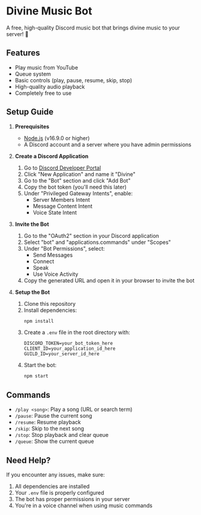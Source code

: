 # Divine Music Bot

A free, high-quality Discord music bot that brings divine music to your server! 🎵

## Features

- Play music from YouTube
- Queue system
- Basic controls (play, pause, resume, skip, stop)
- High-quality audio playback
- Completely free to use

## Setup Guide

1. **Prerequisites**
   - [Node.js](https://nodejs.org/) (v16.9.0 or higher)
   - A Discord account and a server where you have admin permissions

2. **Create a Discord Application**
   1. Go to [Discord Developer Portal](https://discord.com/developers/applications)
   2. Click "New Application" and name it "Divine"
   3. Go to the "Bot" section and click "Add Bot"
   4. Copy the bot token (you'll need this later)
   5. Under "Privileged Gateway Intents", enable:
      - Server Members Intent
      - Message Content Intent
      - Voice State Intent

3. **Invite the Bot**
   1. Go to the "OAuth2" section in your Discord application
   2. Select "bot" and "applications.commands" under "Scopes"
   3. Under "Bot Permissions", select:
      - Send Messages
      - Connect
      - Speak
      - Use Voice Activity
   4. Copy the generated URL and open it in your browser to invite the bot

4. **Setup the Bot**
   1. Clone this repository
   2. Install dependencies:
      ```bash
      npm install
      ```
   3. Create a `.env` file in the root directory with:
      ```
      DISCORD_TOKEN=your_bot_token_here
      CLIENT_ID=your_application_id_here
      GUILD_ID=your_server_id_here
      ```
   4. Start the bot:
      ```bash
      npm start
      ```

## Commands

- `/play <song>`: Play a song (URL or search term)
- `/pause`: Pause the current song
- `/resume`: Resume playback
- `/skip`: Skip to the next song
- `/stop`: Stop playback and clear queue
- `/queue`: Show the current queue

## Need Help?

If you encounter any issues, make sure:
1. All dependencies are installed
2. Your `.env` file is properly configured
3. The bot has proper permissions in your server
4. You're in a voice channel when using music commands